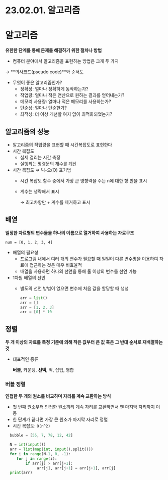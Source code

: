 # 23.02.01. 알고리즘

# 알고리즘

**유한한 단계를 통해 문제를 해결하기 위한 절차나 방법**

- 컴퓨터 분야에서 알고리즘을  표현하는 방법은 크게 두 가지

→ **의사코드(pseudo code)**와 순서도

- 무엇이 좋은 알고리즘인가?
    - 정확성: 얼마나 정확하게 동작하는가?
    - 작업량: 얼마나 적은 연산으로 원하는 결과를 얻어내는가?
    - 메모리 사용량: 얼마나 적은 메모리를 사용하는가?
    - 단순성: 얼마나 단순한가?
    - 최적성: 더 이상 개선할 여지 없이 최적화되었는가?

## 알고리즘의 성능

- 알고리즘의 작업량을 표현할 때 시간복잡도로 표현한다
- 시간 복잡도
    - 실제 걸리는 시간 측정
    - 실행되는 명령문의 개수를 계산
- 시간 복잡도 ⇒ 빅-오(O) 표기법
    - 시간 복잡도 함수 중에서 가장 큰 영향력을 주는 n에 대한 항 만을 표시
    - 계수는 생략해서 표시
        
        → 최고차항만 + 계수를 제거하고 표시
        

## 배열

**일정한 자료형의 변수들을 하나의 이름으로 열거하여 사용하는 자료구조**

`num = [0, 1, 2, 3, 4]`

- 배열의 필요성
    - 프로그램 내에서 여러 개의 변수가 필요할 때 일일이 다른 변수명을 이용하여 자료에 접근하는 것은 매우 비효율적
    - 배열을 사용하면 하나의 선언을 통해 둘 이상의 변수를 선언 가능
- 1차원 배열의 선언
    - 별도의 선언 방법이 없으면 변수에 처음 값을 할당할 때 생성
        
        ```python
        arr = list()
        arr = []
        arr = [1, 2, 3]
        arr = [0] * 10
        ```
        

## 정렬

**두 개 이상의 자료를 특정 기준에 의해 작은 값부터 큰 값 혹은 그 반대 순서로 재배열하는 것**

- 대표적인 종류
    
    **버블**, 카운팅, **선택**, 퀵, 삽입, 병합
    

### 버블 정렬

**인접한 두 개의 원소를 비교하며 자리를 계속 교환하는 방식**

- 첫 번째 원소부터 인접한 원소끼리 계속 자리를 교환하면서 맨 마지막 자리까지 이동
- 한 단계가 끝나면 가장 큰 원소가 마지막 자리로 정렬
- 시간 복잡도: `O(n^2)`
``` python
  bubble = [55, 7, 78, 12, 42]

  N = int(input())
  arr = list(map(int, input().split()))
  for i in range(N-1, 0, -1):
     for j in range(i):
         if arr[j] > arr[j+1]:
              arr[j], arr[j+1] = arr[j+1], arr[j]
  print(arr)
```